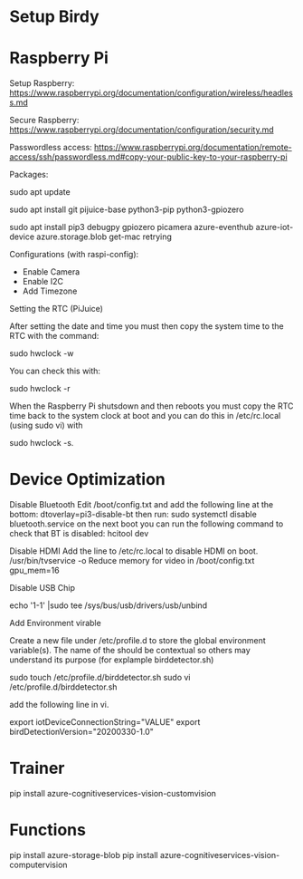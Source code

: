 # Setup Birdy

# Raspberry Pi
Setup Raspberry: https://www.raspberrypi.org/documentation/configuration/wireless/headless.md

Secure Raspberry: https://www.raspberrypi.org/documentation/configuration/security.md

Passwordless access: https://www.raspberrypi.org/documentation/remote-access/ssh/passwordless.md#copy-your-public-key-to-your-raspberry-pi

Packages:

sudo apt update

sudo apt install git pijuice-base python3-pip python3-gpiozero

sudo apt install pip3 debugpy gpiozero picamera azure-eventhub azure-iot-device azure.storage.blob get-mac retrying

Configurations (with raspi-config):
 - Enable Camera
 - Enable I2C
 - Add Timezone

Setting the RTC (PiJuice)

After setting the date and time you must then copy the system time to the RTC with the command:

sudo hwclock -w

You can check this with:

sudo hwclock -r

When the Raspberry Pi shutsdown and then reboots you must copy the RTC time back to the system clock at boot and you can do this in /etc/rc.local (using sudo vi) with 

sudo hwclock -s.

# Device Optimization

Disable Bluetooth
Edit /boot/config.txt and add the following line at the bottom:
    dtoverlay=pi3-disable-bt
then run:
    sudo systemctl disable bluetooth.service
on the next boot you can run the following command to check that BT is disabled:
hcitool dev

Disable HDMI
Add the line to /etc/rc.local to disable HDMI on boot. 
/usr/bin/tvservice -o
Reduce memory for video in /boot/config.txt
gpu_mem=16 

Disable USB Chip

echo '1-1' |sudo tee /sys/bus/usb/drivers/usb/unbind

Add Environment virable

Create a new file under /etc/profile.d to store the global environment variable(s). The name of the should be contextual so others may understand its purpose (for explample birddetector.sh)

sudo touch /etc/profile.d/birddetector.sh
sudo vi /etc/profile.d/birddetector.sh

add the following line in vi.

export iotDeviceConnectionString="VALUE"
export birdDetectionVersion="20200330-1.0"

# Trainer

pip install azure-cognitiveservices-vision-customvision


# Functions
pip install azure-storage-blob
pip install azure-cognitiveservices-vision-computervision